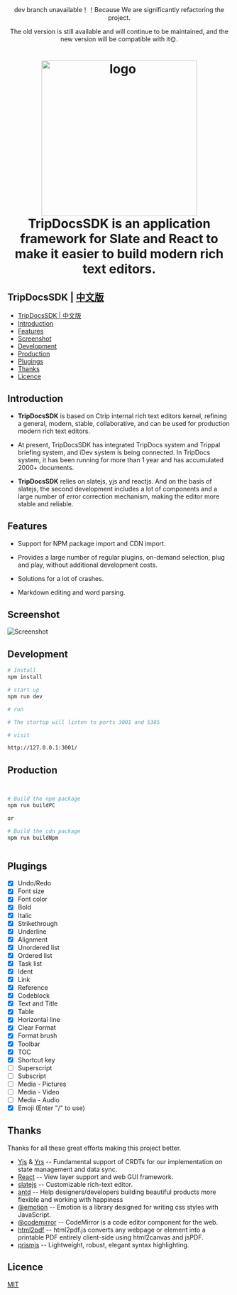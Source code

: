 <div align="center">

dev branch unavailable！！Because We are significantly refactoring the project.

The old version is still available and will continue to be maintained, and the new version will be compatible with it🌞.

<h1 style="border-bottom: none">
     <img width="350" src="tripdocslogo.png" alt="logo" /><br />
    TripDocsSDK is an application  framework for Slate and React to make it easier to build modern rich text editors.
    <br>
</h1>

</div>

## TripDocsSDK | [中文版](readme.md)



<!-- MarkdownTOC -->

- [TripDocsSDK | 中文版](#tripdocssdk--中文版)
- [Introduction](#introduction)
- [Features](#features)
- [Screenshot](#screenshot)
- [Development](#development)
- [Production](#production)
- [Plugings](#plugings)
- [Thanks](#thanks)
- [Licence](#licence)

<!-- /MarkdownTOC -->

## Introduction

 + **TripDocsSDK** is based on Ctrip internal  rich text editors kernel, refining a general, modern, stable, collaborative, and can be used for production  modern rich text editors.
 
+ At present, TripDocsSDK has integrated TripDocs system and Trippal briefing system, and iDev system is being connected. In TripDocs system, it has been running for more than 1 year and has accumulated 2000+ documents.
 
+ **TripDocsSDK** relies on slatejs, yjs and reactjs. And on the basis of slatejs, the second development  includes a lot of components and a large number of error correction mechanism, making the editor more stable and reliable.

## Features

- Support for NPM package import and CDN import.

- Provides a large number of regular plugins, on-demand selection, plug and play, without additional development costs.

- Solutions for a lot of crashes.

- Markdown editing and word parsing.

## Screenshot
![Screenshot](/tripdocs.png)

## Development

```bash
# Install
npm install

# start up
npm run dev

# run 

# The startup will listen to ports 3001 and 5385

# visit

http://127.0.0.1:3001/

```

## Production

```bash


# Build the npm package
npm run buildPC 

or

# Build the cdn package
npm run buildNpm 



```


## Plugings

- [x] Undo/Redo 
- [x] Font size 
- [x] Font color 
- [x] Bold 
- [x] Italic
- [x] Strikethrough
- [x] Underline 
- [x] Alignment 
- [x] Unordered list 
- [x] Ordered list 
- [x] Task list 
- [x] Ident
- [x] Link 
- [x] Reference
- [x] Codeblock
- [x] Text and Title
- [x] Table 
- [x] Horizontal line
- [x] Clear Format
- [x] Format brush 
- [x] Toolbar 
- [x] TOC 
- [x] Shortcut key 
- [ ] Superscript 
- [ ] Subscript 
- [ ] Media - Pictures 
- [ ] Media - Video 
- [ ] Media - Audio 
- [x] Emoji (Enter "/" to use)

## Thanks

Thanks for all these great efforts  making this project better.

- [Yjs](https://github.com/yjs/yjs) & [Yrs](https://github.com/y-crdt/y-crdt) -- Fundamental support of CRDTs for our implementation on state management and data sync.
- [React](https://github.com/facebook/react) -- View layer support and web GUI framework.
- [slatejs](https://github.com/ianstormtaylor/slate) -- Customizable rich-text editor.
- [antd](https://ant.design/) -- Help designers/developers building beautiful products more flexible and working with happiness
- [@emotion](https://emotion.sh/docs/introduction) -- Emotion is a library designed for writing css styles with JavaScript.
- [@codemirror](https://codemirror.net/) -- CodeMirror is a code editor component for the web.
- [html2pdf](https://github.com/eKoopmans/html2pdf.js) -- html2pdf.js converts any webpage or element into a printable PDF entirely client-side using html2canvas and jsPDF.
- [prismjs](https://github.com/PrismJS/prism) -- Lightweight, robust, elegant syntax highlighting.

## Licence

[MIT](./License.md)
